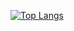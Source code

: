 [![Top Langs](https://github-readme-stats.vercel.app/api/top-langs/?username=GustavoBeretta)](https://github.com/GustavoBeretta?tab=repositories)
